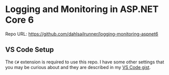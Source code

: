 # Logging and Monitoring in ASP.NET Core 6

Repo URL: https://github.com/dahlsailrunner/logging-monitoring-aspnet6

## VS Code Setup

The `C#` extension is required to use this repo.  I have some other settings that you may be curious about
and they are described in my [VS Code gist](https://gist.github.com/dahlsailrunner/1765b807940e29951ea6bdfb36cd85dd).
